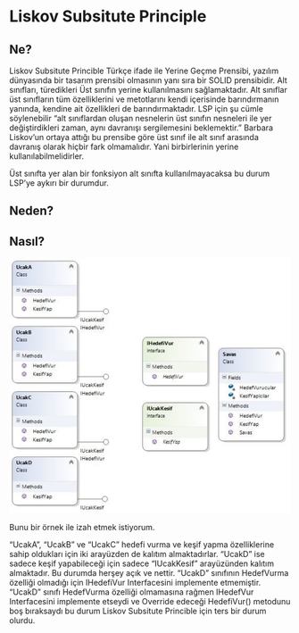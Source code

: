 # Liskov Subsitute Principle

## Ne?

Liskov Subsitute Princible Türkçe ifade ile Yerine Geçme Prensibi, yazılım dünyasında bir tasarım prensibi olmasının yanı sıra bir SOLID prensibidir. 
Alt sınıfları, türedikleri Üst sınıfın yerine kullanılmasını sağlamaktadır.
Alt sınıflar üst sınıfların tüm özelliklerini ve metotlarını kendi içerisinde barındırmanın yanında, kendine ait özellikleri de barındırmaktadır.
LSP için şu cümle söylenebilir “alt sınıflardan oluşan nesnelerin üst sınıfın nesneleri ile yer değiştirdikleri zaman, aynı davranışı sergilemesini beklemektir.” Barbara Liskov’un ortaya attığı bu prensibe göre üst sınıf ile alt sınıf arasında davranış olarak hiçbir fark olmamalıdır. Yani birbirlerinin yerine kullanılabilmelidirler.

Üst sınıfta yer alan bir fonksiyon alt sınıfta kullanılmayacaksa bu durum LSP’ye aykırı bir durumdur.


## Neden?


## Nasıl?

![Screenshot](img3.png)

Bunu bir örnek ile izah etmek istiyorum.

“UcakA”, “UcakB” ve “UcakC” hedefi vurma ve keşif yapma özelliklerine sahip oldukları için iki arayüzden de kalıtım almaktadırlar. “UcakD” ise sadece keşif yapabileceği için sadece “IUcakKesif” arayüzünden kalıtım almaktadır. Bu durumda herşey açık ve nettir. 
“UcakD” sınıfının HedefVurma özelliği olmadığı için IHedefiVur Interfacesini implemente etmemiştir. “UcakD” sınıfı HedefVurma özelliği olmamasına rağmen IHedefVur Interfacesini implemente etseydi ve Override edeceği HedefiVur() metodunu boş bıraksaydı bu durum Liskov Subsitute Princible için ters bir durum olurdu.
